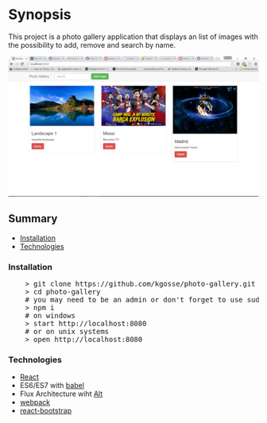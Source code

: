 # Synopsis
This project is a photo gallery application that displays an list of images with the possibility to add, remove and search by name.

![alt text][gallery]

[gallery]: gallery.png "Photo-Gallery"

## Summary

* [Installation](#installation)
* [Technologies](#technologies)

### Installation

<pre>
    > git clone https://github.com/kgosse/photo-gallery.git
    > cd photo-gallery
    # you may need to be an admin or don't forget to use sudo
    > npm i
    # on windows
    > start http://localhost:8080
    # or on unix systems
    > open http://localhost:8080
</pre>

### Technologies

* [React](https://facebook.github.io/react/)
* ES6/ES7 with [babel](http://babeljs.io/)
* Flux Architecture wiht [Alt](http://alt.js.org/)
* [webpack](https://webpack.github.io/)
* [react-bootstrap](https://react-bootstrap.github.io/)

